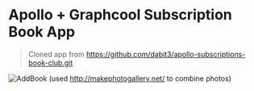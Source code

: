 # Apollo + Graphcool Subscription Book App

> Cloned app from https://github.com/dabit3/apollo-subscriptions-book-club.git

![AddBook](.screenshots/AllScreens.png?raw=true "AllScreens")
(used http://makephotogallery.net/ to combine photos)
